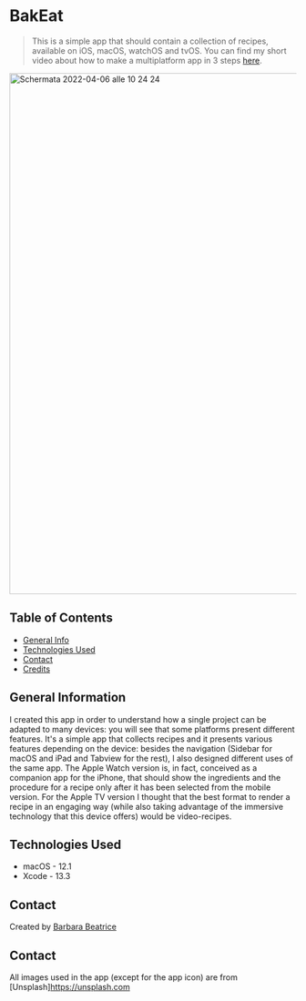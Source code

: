 # BakEat

> This is a simple app that should contain a collection of recipes, available on iOS, macOS, watchOS and tvOS.
> You can find my short video about how to make a multiplatform app in 3 steps [here](https://www.notion.so/B-Artifact-2-9a294accdd584698a6b81b4c1651e457).

<img width="916" alt="Schermata 2022-04-06 alle 10 24 24" src="https://user-images.githubusercontent.com/61754424/161930277-01b09213-cadf-4d5e-898c-813504826d79.png">

## Table of Contents
* [General Info](#general-information)
* [Technologies Used](#technologies-used)
* [Contact](#contact)
* [Credits](#credits)

## General Information
I created this app in order to understand how a single project can be adapted to many devices: you will see that some platforms present different features.
It's a simple app that collects recipes and it presents various features depending on the device: besides the navigation (Sidebar for macOS and iPad and Tabview for the rest), I also designed different uses of the same app.
The Apple Watch version is, in fact, conceived as a companion app for the iPhone, that should show the ingredients and the procedure for a recipe only after it has been selected from the mobile version.
For the Apple TV version I thought that the best format to render a recipe in an engaging way (while also taking advantage of the immersive technology that this device offers) would be video-recipes.

## Technologies Used
- macOS - 12.1
- Xcode - 13.3

## Contact
Created by [Barbara Beatrice](https://github.com/BarbaraBeatrice)

## Contact
All images used in the app (except for the app icon) are from [Unsplash]https://unsplash.com
